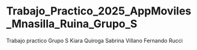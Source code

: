 # Trabajo_Practico_2025_AppMoviles_Mnasilla_Ruina_Grupo_S
Trabajo practico
Grupo S 
Kiara Quiroga
Sabrina Villano 
Fernando Rucci
